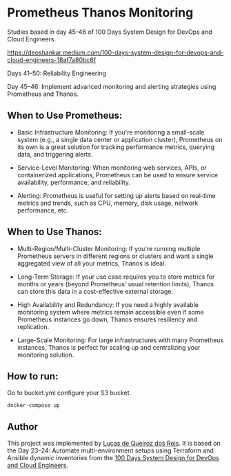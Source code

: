 # Prometheus Thanos Monitoring

Studies based in day 45-46 of 100 Days System Design for DevOps and Cloud Engineers.

https://deoshankar.medium.com/100-days-system-design-for-devops-and-cloud-engineers-18af7a80bc6f

Days 41–50: Reliability Engineering

Day 45–46: Implement advanced monitoring and alerting strategies using Prometheus and Thanos.

## When to Use Prometheus:

* Basic Infrastructure Monitoring: If you're monitoring a small-scale system (e.g., a single data center or application cluster), Prometheus on its own is a great solution for tracking performance metrics, querying data, and triggering alerts.

* Service-Level Monitoring: When monitoring web services, APIs, or containerized applications, Prometheus can be used to ensure service availability, performance, and reliability.

* Alerting: Prometheus is useful for setting up alerts based on real-time metrics and trends, such as CPU, memory, disk usage, network performance, etc.

## When to Use Thanos:

* Multi-Region/Multi-Cluster Monitoring: If you're running multiple Prometheus servers in different regions or clusters and want a single aggregated view of all your metrics, Thanos is ideal.

* Long-Term Storage: If your use case requires you to store metrics for months or years (beyond Prometheus' usual retention limits), Thanos can  store this data in a cost-effective external storage.

* High Availability and Redundancy: If you need a highly available monitoring system where metrics remain accessible even if some Prometheus instances go down, Thanos ensures resiliency and replication.

* Large-Scale Monitoring: For large infrastructures with many Prometheus instances, Thanos is perfect for scaling up and centralizing your monitoring solution.

## How to run:
Go to bucket.yml configure your S3 bucket.
```
docker-compose up
```

## Author
This project was implemented by [Lucas de Queiroz dos Reis][2]. It is based on the Day 23–24: Automate multi-environment setups using Terraform and Ansible dynamic inventories from the [100 Days System Design for DevOps and Cloud Engineers][1].

[1]: https://deoshankar.medium.com/100-days-system-design-for-devops-and-cloud-engineers-18af7a80bc6f "Medium - Deo Shankar 100 Days"
[2]: https://www.linkedin.com/in/lucas-de-queiroz/ "LinkedIn - Lucas de Queiroz"